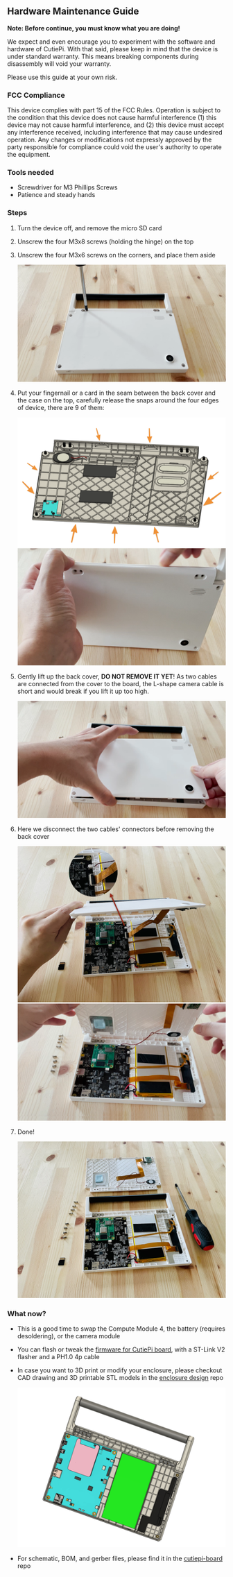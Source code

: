 ## Hardware Maintenance Guide

**Note: Before continue, you must know what you are doing!**

We expect and even encourage you to experiment with the software and hardware of CutiePi. With that said, please keep in mind that the device is under standard warranty. This means breaking components during disassembly will void your warranty.

Please use this guide at your own risk. 

### FCC Compliance 

This device complies with part 15 of the FCC Rules. Operation is subject to the condition that this device does not cause harmful interference (1) this device may not cause harmful interference, and (2) this device must accept any interference received, including interference that may cause undesired operation. Any changes or modifications not expressly approved by the party responsible for compliance could void the user's authority to operate the equipment.

### Tools needed 

- Screwdriver for M3 Phillips Screws 
- Patience and steady hands

### Steps 

1. Turn the device off, and remove the micro SD card 
2. Unscrew the four M3x8 screws (holding the hinge) on the top 
3. Unscrew the four M3x6 screws on the corners, and place them aside

    ![](screenshots/hardware-screwdriver.png)

4. Put your fingernail or a card in the seam between the back cover and the case on the top, carefully release the snaps around the four edges of device, there are 9 of them: 

    ![](screenshots/snaps.png)
    ![](screenshots/hardware-snap.png)

5. Gently lift up the back cover, **DO NOT REMOVE IT YET**! As two cables are connected from the cover to the board, the L-shape camera cable is short and would break if you lift it up too high.

    ![](screenshots/hardware-lift.png)

6. Here we disconnect the two cables' connectors before removing the back cover 

    ![](screenshots/hardware-connector.png)
    ![](screenshots/hardware-now-you-can-remove.png)
    
7. Done! 

    ![](screenshots/hardware-disassembly.png)

### What now? 

- This is a good time to swap the Compute Module 4, the battery (requires desoldering), or the camera module 
- You can flash or tweak the [firmware for CutiePi board](https://github.com/cutiepi-io/cutiepi-firmware), with a ST-Link V2 flasher and a PH1.0 4p cable
- In case you want to 3D print or modify your enclosure, please checkout CAD drawing and 3D printable STL models in the [enclosure design](https://github.com/cutiepi-io/cutiepi-enclosure) repo 

    ![](screenshots/cad.png)

- For schematic, BOM, and gerber files, please find it in the [cutiepi-board](https://github.com/cutiepi-io/cutiepi-board) repo 

